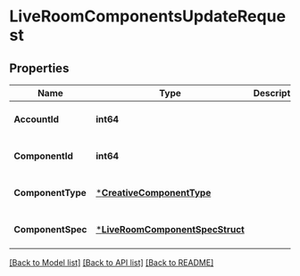 # LiveRoomComponentsUpdateRequest

## Properties
Name | Type | Description | Notes
------------ | ------------- | ------------- | -------------
**AccountId** | **int64** |  | [optional] [default to null]
**ComponentId** | **int64** |  | [optional] [default to null]
**ComponentType** | [***CreativeComponentType**](CreativeComponentType.md) |  | [optional] [default to null]
**ComponentSpec** | [***LiveRoomComponentSpecStruct**](live_room_component_spec_struct.md) |  | [optional] [default to null]

[[Back to Model list]](../README.md#documentation-for-models) [[Back to API list]](../README.md#documentation-for-api-endpoints) [[Back to README]](../README.md)


